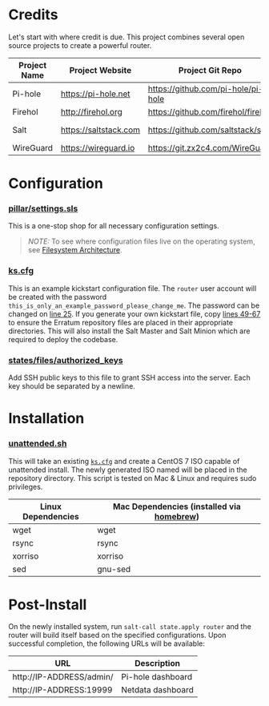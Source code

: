 # Credits
Let's start with where credit is due. This project combines several open source projects
to create a powerful router.

Project Name | Project Website | Project Git Repo | Project Function
--- | --- | --- | ---
Pi-hole | https://pi-hole.net | https://github.com/pi-hole/pi-hole | DNS + DHCP + Adblocker
Firehol | http://firehol.org | https://github.com/firehol/firehol | Firewall
Salt | https://saltstack.com | https://github.com/saltstack/salt | Configuration Management
WireGuard | https://wireguard.io | https://git.zx2c4.com/WireGuard | VPN

# Configuration
### [pillar/settings.sls](pillar/settings.sls)
This is a one-stop shop for all necessary configuration settings.
> *NOTE:* To see where configuration files live on the operating system, see [Filesystem Architecture](https://github.com/Fauxsys/Erratum/wiki/Filesystem-Architecture).

### [ks.cfg](ks.cfg)
This is an example kickstart configuration file. The `router` user account
will be created with the password `this_is_only_an_example_password_please_change_me`. The password can be changed on [line 25](ks.cfg#L25).
If you generate your own kickstart file, copy [lines 49-67](ks.cfg#L49-L67) 
to ensure the Erratum repository files are placed in their appropriate directories. This will also install the Salt Master and Salt Minion which are required to deploy the codebase.


### [states/files/authorized_keys](states/files/authorized_keys)
Add SSH public keys to this file to grant SSH access into the server. Each key should be separated by a newline.

# Installation
### [unattended.sh](unattended.sh)
This will take an existing [`ks.cfg`](ks.cfg) and create a
CentOS 7 ISO capable of unattended install. The newly generated ISO named will be placed
in the repository directory. This script is tested on Mac & Linux and requires sudo privileges.

Linux Dependencies | Mac Dependencies (installed via [homebrew](https://brew.sh/))
--- | ---
wget | wget
rsync | rsync
xorriso | xorriso
sed  | gnu-sed


# Post-Install
On the newly installed system, run `salt-call state.apply router` and the router will build itself based on the specified
configurations. Upon successful completion, the following URLs will be available:

URL | Description |
--- | --- |
| http://IP-ADDRESS/admin/ | Pi-hole dashboard |
| http://IP-ADDRESS:19999 | Netdata dashboard |